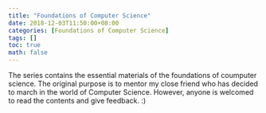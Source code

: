 ```yaml
---
title: "Foundations of Computer Science"
date: 2018-12-03T11:50:00+08:00
categories: [Foundations of Computer Science]
tags: []
toc: true
math: false
---
```


The series contains the essential materials of the foundations of coumputer science. The original purpose is to mentor my close friend who has decided to march in the world of Computer Science. However, anyone is welcomed to read the contents and give feedback. :)
